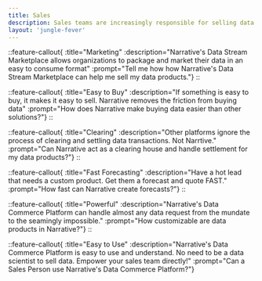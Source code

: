 ```yaml
---
title: Sales
description: Sales teams are increasingly responsible for selling data products. Challenges exist in making those products easy to understand and sell. 
layout: 'jungle-fever'
---
```


::feature-callout{ :title="Marketing" :description="Narrative's Data Stream Marketplace allows organizations to package and market their data in an easy to consume format" :prompt="Tell me how how Narrative's Data Stream Marketplace can help me sell my data products."}
::

::feature-callout{ :title="Easy to Buy" :description="If something is easy to buy, it makes it easy to sell.  Narrative removes the friction from buying data" :prompt="How does Narrative make buying data easier than other solutions?"}
::

::feature-callout{ :title="Clearing" :description="Other platforms ignore the process of clearing and settling data transactions.  Not Narrtive." :prompt="Can Narrative act as a clearing house and handle settlement for my data products?"}
::

::feature-callout{ :title="Fast Forecasting" :description="Have a hot lead that needs a custom product.  Get them a forecast and quote FAST." :prompt="How fast can Narrative create forecasts?"}
::

::feature-callout{ :title="Powerful" :description="Narrative's Data Commerce Platform can handle almost any data request from the mundate to the seamingly impossible." :prompt="How customizable are data products in Narrative?"}
::

::feature-callout{ :title="Easy to Use" :description="Narrative's Data Commerce Platform is easy to use and understand.  No need to be a data scientist to sell data.  Empower your sales team directly!" :prompt="Can a Sales Person use Narrative's Data Commerce Platform?"}
